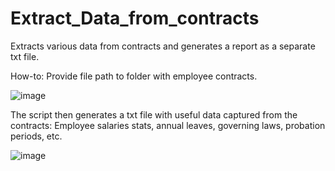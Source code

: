 # Extract_Data_from_contracts
 Extracts various data from contracts and generates a report as a separate txt file. 

 How-to: Provide file path to folder with employee contracts. 
 
 ![image](https://github.com/rsemkov/Extract_Data_from_contracts/assets/136321984/9a11505e-03cd-453c-9620-3d8469ffd92b)


 The script then generates a txt file with useful data captured from the contracts: Employee salaries stats, annual leaves, governing laws, probation periods, etc.
 

![image](https://github.com/rsemkov/Extract_Data_from_contracts/assets/136321984/ca7b9b98-3264-4848-b412-d9a15aca1220)


